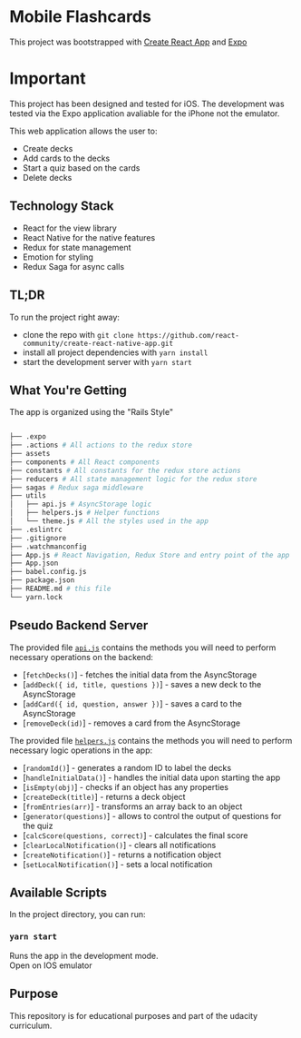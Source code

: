 # Mobile Flashcards

This project was bootstrapped with [Create React App](https://github.com/react-community/create-react-native-app) and [Expo](https://docs.expo.io/versions/latest/)

# Important

This project has been designed and tested for iOS. The development was tested via the Expo application avaliable for the iPhone not the emulator.

This web application allows the user to:

-   Create decks
-   Add cards to the decks
-   Start a quiz based on the cards
-   Delete decks

## Technology Stack

-   React for the view library
-   React Native for the native features
-   Redux for state management
-   Emotion for styling
-   Redux Saga for async calls

## TL;DR

To run the project right away:

-   clone the repo with `git clone https://github.com/react-community/create-react-native-app.git`
-   install all project dependencies with `yarn install`
-   start the development server with `yarn start`

## What You're Getting

The app is organized using the "Rails Style"

```bash

├── .expo
├── .actions # All actions to the redux store
├── assets
├── components # All React components
├── constants # All constants for the redux store actions
├── reducers # All state management logic for the redux store
├── sagas # Redux saga middleware
├── utils
│   ├── api.js # AsyncStorage logic
│   ├── helpers.js # Helper functions
│   └── theme.js # All the styles used in the app
├── .eslintrc
├── .gitignore
├── .watchmanconfig
├── App.js # React Navigation, Redux Store and entry point of the app
├── App.json
├── babel.config.js
├── package.json
├── README.md # this file
└── yarn.lock

```

## Pseudo Backend Server

The provided file [`api.js`](/utils/api.js) contains the methods you will need to perform necessary operations on the backend:

-   [`fetchDecks()`] - fetches the initial data from the AsyncStorage
-   [`addDeck({ id, title, questions })`] - saves a new deck to the AsyncStorage
-   [`addCard({ id, question, answer })`] - saves a card to the AsyncStorage
-   [`removeDeck(id)`] - removes a card from the AsyncStorage

The provided file [`helpers.js`](/utils/helpers.js) contains the methods you will need to perform necessary logic operations in the app:

-   [`randomId()`] - generates a random ID to label the decks
-   [`handleInitialData()`] - handles the initial data upon starting the app
-   [`isEmpty(obj)`] - checks if an object has any properties
-   [`createDeck(title)`] - returns a deck object
-   [`fromEntries(arr)`] - transforms an array back to an object
-   [`generator(questions)`] - allows to control the output of questions for the quiz
-   [`calcScore(questions, correct)`] - calculates the final score
-   [`clearLocalNotification()`] - clears all notifications
-   [`createNotification()`] - returns a notification object
-   [`setLocalNotification()`] - sets a local notification

## Available Scripts

In the project directory, you can run:

### `yarn start`

Runs the app in the development mode.<br>
Open on IOS emulator

## Purpose

This repository is for educational purposes and part of the udacity curriculum.
